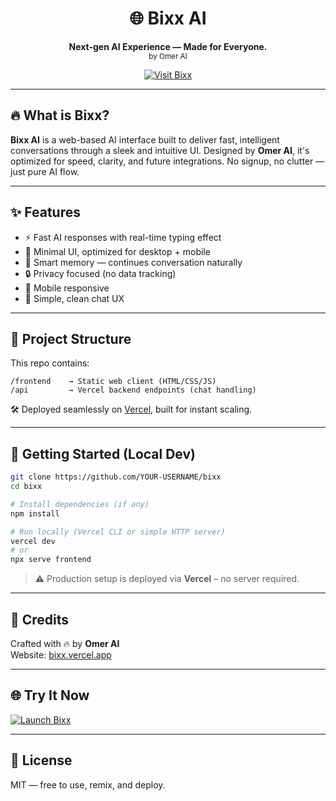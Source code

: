 
<h1 align="center">🌐 Bixx AI</h1>
<p align="center">
  <b>Next-gen AI Experience — Made for Everyone.</b><br>
  <sub>by Omer AI</sub>
</p>

<p align="center">
  <a href="https://bixx.vercel.app/" target="_blank">
    <img alt="Visit Bixx" src="https://img.shields.io/badge/Launch%20Bixx-%2300C853?style=for-the-badge&logo=vercel&logoColor=white" />
  </a>
</p>

---

## 🔥 What is Bixx?

**Bixx AI** is a web-based AI interface built to deliver fast, intelligent conversations through a sleek and intuitive UI. Designed by **Omer AI**, it's optimized for speed, clarity, and future integrations. No signup, no clutter — just pure AI flow.

---

## ✨ Features

- ⚡ Fast AI responses with real-time typing effect  
- 🎯 Minimal UI, optimized for desktop + mobile  
- 🧠 Smart memory — continues conversation naturally  
- 🔒 Privacy focused (no data tracking)  
- 📱 Mobile responsive  
- 💬 Simple, clean chat UX  

---

## 📁 Project Structure

This repo contains:

```
/frontend    → Static web client (HTML/CSS/JS)  
/api         → Vercel backend endpoints (chat handling)
```

🛠️ Deployed seamlessly on [Vercel](https://vercel.com), built for instant scaling.

---

## 🚀 Getting Started (Local Dev)

```bash
git clone https://github.com/YOUR-USERNAME/bixx
cd bixx

# Install dependencies (if any)
npm install

# Run locally (Vercel CLI or simple HTTP server)
vercel dev
# or
npx serve frontend
```

> ⚠️ Production setup is deployed via **Vercel** – no server required.

---

## 🧠 Credits

Crafted with 🔥 by **Omer AI**  
Website: [bixx.vercel.app](https://bixx.vercel.app/)

---

## 🌐 Try It Now

<p>
  <a href="https://bixx.vercel.app/" target="_blank">
    <img src="https://img.shields.io/badge/Open%20Bixx-%2300C853?style=for-the-badge&logo=vercel&logoColor=white" alt="Launch Bixx" />
  </a>
</p>

---

## 📜 License

MIT — free to use, remix, and deploy.
